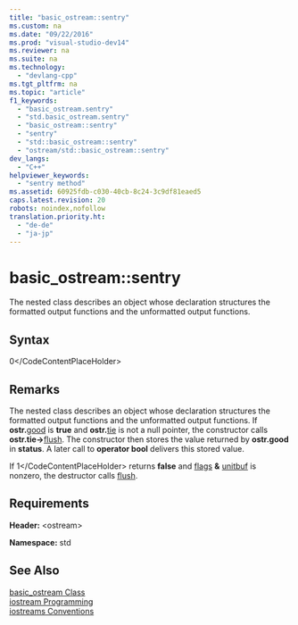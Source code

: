 ```yaml
---
title: "basic_ostream::sentry"
ms.custom: na
ms.date: "09/22/2016"
ms.prod: "visual-studio-dev14"
ms.reviewer: na
ms.suite: na
ms.technology: 
  - "devlang-cpp"
ms.tgt_pltfrm: na
ms.topic: "article"
f1_keywords: 
  - "basic_ostream.sentry"
  - "std.basic_ostream.sentry"
  - "basic_ostream::sentry"
  - "sentry"
  - "std::basic_ostream::sentry"
  - "ostream/std::basic_ostream::sentry"
dev_langs: 
  - "C++"
helpviewer_keywords: 
  - "sentry method"
ms.assetid: 60925fdb-c030-40cb-8c24-3c9df81eaed5
caps.latest.revision: 20
robots: noindex,nofollow
translation.priority.ht: 
  - "de-de"
  - "ja-jp"
---
```

# basic_ostream::sentry
The nested class describes an object whose declaration structures the formatted output functions and the unformatted output functions.  
  
## Syntax  
  
<CodeContentPlaceHolder>0\</CodeContentPlaceHolder>  
## Remarks  
 The nested class describes an object whose declaration structures the formatted output functions and the unformatted output functions. If **ostr.**[good](../vs140/basic_ios--good.md) is **true** and **ostr.**[tie](../vs140/basic_ios--tie.md) is not a null pointer, the constructor calls **ostr.tie->**[flush](../vs140/basic_ostream--flush.md). The constructor then stores the value returned by **ostr.good** in **status**. A later call to **operator bool** delivers this stored value.  
  
 If <CodeContentPlaceHolder>1\</CodeContentPlaceHolder> returns **false** and [flags](../vs140/ios_base--flags.md) **&** [unitbuf](../vs140/unitbuf.md) is nonzero, the destructor calls [flush](../vs140/basic_ostream--flush.md).  
  
## Requirements  
 **Header:** \<ostream>  
  
 **Namespace:** std  
  
## See Also  
 [basic_ostream Class](../vs140/basic_ostream-class.md)   
 [iostream Programming](../vs140/iostream-programming.md)   
 [iostreams Conventions](../vs140/iostreams-conventions.md)